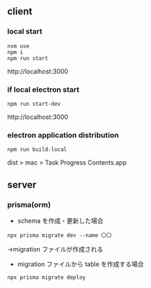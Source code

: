 ## client

### local start

```
nvm use
npm i
npm run start
```

http://localhost:3000

### if local electron start

```
npm run start-dev
```

http://localhost:3000

### electron application distribution

```
npm run build-local
```

dist > mac > Task Progress Contents.app

## server

### prisma(orm)

- schema を作成・更新した場合

```
npx prisma migrate dev --name 〇〇
```

→migration ファイルが作成される

- migration ファイルから table を作成する場合

```
npx prisma migrate deploy
```
